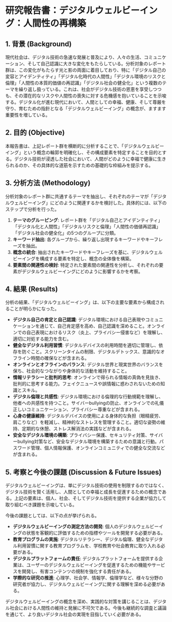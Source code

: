 # 研究報告書：**デジタルウェルビーイング：人間性の再構築**

## 1. 背景 (Background)
現代社会は、デジタル技術の急速な発展と普及により、人々の生活、コミュニケーション、そして自己認識に大きな変化をもたらしている。分析対象のレポート群は、この変化がもたらす光と影の両面に着目しており、特に「デジタル自己の変容とアイデンティティ」「デジタル化時代の人間性」「デジタル環境のリスクと倫理」「人間性の本質的価値の再認識」「デジタル社会の健全化」という複数のテーマを繰り返し扱っている。これは、社会がデジタル技術の恩恵を享受しつつも、その潜在的なリスクや人間性の喪失に対する危機感を抱いていることを示唆する。デジタル化が進む現代において、人間としての幸福、健康、そして尊厳を守り、育むための指針となる「デジタルウェルビーイング」の概念が、ますます重要性を増している。

## 2. 目的 (Objective)
本報告書は、上記レポート群を横断的に分析することで、「デジタルウェルビーイング」という概念の輪郭を明確化し、その構成要素を特定することを目的とする。デジタル技術が浸透した社会において、人間がどのように幸福で健康に生きられるのか、その具体的な道筋を示すための基礎的な枠組みを提示する。

## 3. 分析方法 (Methodology)
分析対象のレポート群に共通するテーマを抽出し、それぞれのテーマが「デジタルウェルビーイング」にどのように関連するかを検討した。具体的には、以下のステップで分析を行った。

1.  **テーマのグルーピング**: レポート群を「デジタル自己とアイデンティティ」「デジタル化と人間性」「デジタルリスクと倫理」「人間性の価値再認識」「デジタル社会の健全化」の5つのグループに分類。
2.  **キーワード抽出**: 各グループから、繰り返し出現するキーワードやキーフレーズを抽出。
3.  **概念の統合**: 抽出されたキーワードやキーフレーズを基に、デジタルウェルビーイングを構成する要素を特定し、概念の全体像を構築。
4.  **要素間の関連性の検討**: 特定された要素間の関連性を分析し、それぞれの要素がデジタルウェルビーイングにどのように影響するかを考察。

## 4. 結果 (Results)
分析の結果、「デジタルウェルビーイング」は、以下の主要な要素から構成されることが明らかになった。

-   **デジタル自己の肯定と自己認識**: デジタル環境における自己表現やコミュニケーションを通じて、自己肯定感を高め、自己認識を深めること。オンラインでの自己表現におけるリスク（炎上、プライバシー侵害など）を理解し、適切に対処する能力を含む。
-   **健全なデジタル利用習慣**: デジタルデバイスの利用時間を適切に管理し、依存を防ぐこと。スクリーンタイムの制限、デジタルデトックス、意識的なオフライン時間の確保などが含まれる。
-   **オンラインとオフラインのバランス**: デジタル世界と現実世界のバランスを保ち、社会的なつながりや身体的な活動を維持すること。
-   **情報リテラシーと批判的思考**: オンラインで得られる情報の真偽を見抜き、批判的に思考する能力。フェイクニュースや誤情報に惑わされないための知識とスキル。
-   **デジタル倫理と共感性**: デジタル環境における倫理的な行動規範を理解し、他者への共感性を持つこと。サイバーbullyingの防止、オンラインでの礼儀正しいコミュニケーション、プライバシー尊重などが含まれる。
-   **心身の健康維持**: デジタルデバイスの使用による身体的な負担（眼精疲労、肩こりなど）を軽減し、精神的なストレスを管理すること。適切な姿勢の維持、定期的な休憩、ストレス解消法の実践などが含まれる。
-   **安全なデジタル環境の構築**: プライバシー保護、セキュリティ対策、サイバーbullying対策など、安全なデジタル環境を構築するための意識と行動。パスワード管理、個人情報保護、オンラインコミュニティでの健全な交流などが含まれる。

## 5. 考察と今後の課題 (Discussion & Future Issues)
デジタルウェルビーイングは、単にデジタル技術の使用を制限するのではなく、デジタル技術を賢く活用し、人間としての幸福と成長を促進するための概念である。上記の要素は、個人、社会、そしてデジタル技術を提供する企業が協力して取り組むべき課題を示唆している。

今後の課題としては、以下の点が挙げられる。

*   **デジタルウェルビーイングの測定方法の開発**: 個人のデジタルウェルビーイングの状態を客観的に評価するための指標やツールを開発する必要がある。
*   **教育プログラムの実施**: デジタルリテラシー、デジタル倫理、健全なデジタル利用習慣に関する教育プログラムを、学校教育や社会教育に取り入れる必要がある。
*   **デジタルプラットフォームの責任**: デジタルプラットフォームを提供する企業は、ユーザーのデジタルウェルビーイングを促進するための機能やサービスを開発し、有害コンテンツの規制を強化する責任がある。
*   **学際的な研究の推進**: 心理学、社会学、情報学、倫理学など、様々な分野の研究者が協力し、デジタルウェルビーイングに関する理解を深める必要がある。

デジタルウェルビーイングの概念を深め、実践的な対策を講じることは、デジタル社会における人間性の維持と発展に不可欠である。今後も継続的な調査と議論を通じて、より良いデジタル社会の実現を目指していく必要がある。
